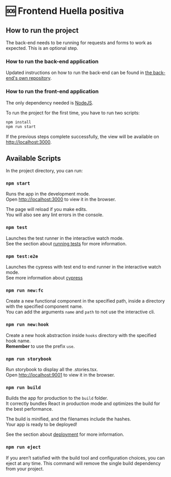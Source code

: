 # :sos: Frontend Huella positiva

## How to run the project

The back-end needs to be running for requests and forms to work as expected. This is an optional step.

### How to run the back-end application

Updated instructions on how to run the back-end can be found in [the back-end's own repository](https://github.com/ayudadigital/huelladigital-backend).

### How to run the front-end application

The only dependency needed is [NodeJS](https://nodejs.org/en/).

To run the project for the first time, you have to run two scripts:
```bash
npm install
npm run start
```

If the previous steps complete successfully, the view will be available on [http://localhost:3000](http://localhost:3000).


## Available Scripts

In the project directory, you can run:

### `npm start`

Runs the app in the development mode.<br />
Open [http://localhost:3000](http://localhost:3000) to view it in the browser.

The page will reload if you make edits.<br />
You will also see any lint errors in the console.

### `npm test`

Launches the test runner in the interactive watch mode.<br />
See the section about [running tests](https://facebook.github.io/create-react-app/docs/running-tests) for more information.

### `npm test:e2e`
Launches the cypress with test end to end runner in the interactive watch mode.<br />
See more information about [cypress](https://docs.cypress.io/guides/overview/why-cypress.html)

### `npm run new:fc`

Create a new functional component in the specified path, inside a directory with the specified component name.<br />
You can add the arguments `name` and `path` to not use the interactive cli.

### `npm run new:hook`

Create a new hook abstraction inside `hooks` directory with the specified hook name.<br />
**Remember** to use the prefix `use`.

### `npm run storybook`

Run storybook to display all the .stories.tsx.<br />
Open [http://localhost:9001](http://localhost:9001) to view it in the browser.

### `npm run build`

Builds the app for production to the `build` folder.<br />
It correctly bundles React in production mode and optimizes the build for the best performance.

The build is minified, and the filenames include the hashes.<br />
Your app is ready to be deployed!

See the section about [deployment](https://facebook.github.io/create-react-app/docs/deployment) for more information.

### `npm run eject`

If you aren’t satisfied with the build tool and configuration choices, you can eject at any time. This command will remove the single build dependency from your project.
